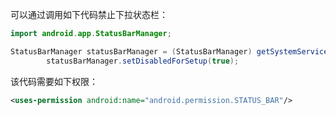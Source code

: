 可以通过调用如下代码禁止下拉状态栏：

```java
import android.app.StatusBarManager;

StatusBarManager statusBarManager = (StatusBarManager) getSystemService(Context.STATUS_BAR_SERVICE);
		statusBarManager.setDisabledForSetup(true);
```

该代码需要如下权限：

```xml
<uses-permission android:name="android.permission.STATUS_BAR"/>
```

